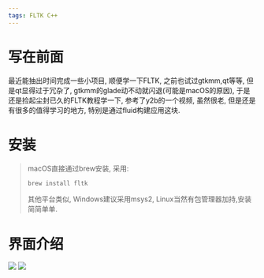 ```yaml
---
tags: FLTK C++
---
```


# 写在前面

最近能抽出时间完成一些小项目, 顺便学一下FLTK, 之前也试过gtkmm,qt等等, 但是qt显得过于冗杂了, gtkmm的glade动不动就闪退(可能是macOS的原因), 于是还是捡起尘封已久的FLTK教程学一下, 参考了y2b的一个视频, 虽然很老, 但是还是有很多的值得学习的地方, 特别是通过fluid构建应用这块.



# 安装

>   macOS直接通过brew安装, 采用:
>
>   ```bash
>   brew install fltk
>   ```
>
>   其他平台类似, Windows建议采用msys2, Linux当然有包管理器加持,安装简简单单.

# 界面介绍

<img src="https://s2.loli.net/2022/06/13/eXc2txMSQZGOlT5.jpg"/>

<img src="https://s2.loli.net/2022/06/13/vT2gqFe6EfkZSVJ.jpg"/>